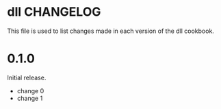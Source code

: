 # dll CHANGELOG

This file is used to list changes made in each version of the dll cookbook.

# 0.1.0

Initial release.

- change 0
- change 1

